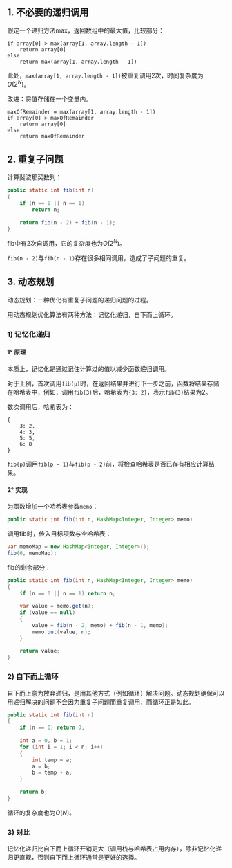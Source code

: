 ## 1. 不必要的递归调用

假定一个递归方法max，返回数组中的最大值，比较部分：

```text
if array[0] > max(array[1, array.length - 1])
	return array[0]
else
	return max(array[1, array.length - 1])
```

此处，`max(array[1, array.length - 1])`被重复调用2次，时间复杂度为$O(2^N)$。

改进：将值存储在一个变量内。

```text
maxOfRemainder = max(array[1, array.length - 1])
if array[0] > maxOfRemainder
	return array[0]
else
	return maxOfRemainder
```

## 2. 重复子问题

计算斐波那契数列：

```java
public static int fib(int n)
{
	if (n == 0 || n == 1)
		return n;
	
	return fib(n - 2) + fib(n - 1);
}
```

fib中有2次自调用，它的复杂度也为$O(2^N)$。

`fib(n - 2)`与`fib(n - 1)`存在很多相同调用，造成了子问题的重复。

## 3. 动态规划

动态规划：一种优化有重复子问题的递归问题的过程。

用动态规划优化算法有两种方法：记忆化递归，自下而上循环。

### 1) 记忆化递归

#### 1° 原理

本质上，记忆化是通过记住计算过的值以减少函数递归调用。

对于上例，首次调用`fib(p)`时，在返回结果并进行下一步之前，函数将结果存储在哈希表中，例如，调用`fib(3)`后，哈希表为`{3: 2}`，表示`fib(3)`结果为2。

数次调用后，哈希表为：

```text
{
	3: 2,
	4: 3,
	5: 5,
	6: 8
}
```

`fib(p)`调用`fib(p - 1)`与`fib(p - 2)`前，将检查哈希表是否已存有相应计算结果。

#### 2° 实现

为函数增加一个哈希表参数`memo`：

```java
public static int fib(int n, HashMap<Integer, Integer> memo)
```

调用fib时，传入目标项数与空哈希表：

```java
var memoMap = new HashMap<Integer, Integer>();
fib(6, memoMap);
```

fib的剩余部分：

```java
public static int fib(int n, HashMap<Integer, Integer> memo)
{
	if (n == 0 || n == 1) return n;
	
	var value = memo.get(n);
	if (value == null)
	{
		value = fib(n - 2, memo) + fib(n - 1, memo);
		memo.put(value, n);
	}
	
	return value;
}
```

### 2) 自下而上循环

自下而上意为放弃递归，是用其他方式（例如循环）解决问题。动态规划确保可以用递归解决的问题不会因为重复子问题而重复调用，而循环正是如此。

```java
public static int fib(int n)
{
	if (n == 0) return 0;
	
	int a = 0, b = 1;
	for (int i = 1; i < n; i++)
	{
		int temp = a;
		a = b;
		b = temp + a;
	}
	
	return b;
}
```

循环的复杂度也为$O(N)$。

### 3) 对比

记忆化递归比自下而上循环开销更大（调用栈与哈希表占用内存），除非记忆化递归更直观，否则自下而上循环通常是更好的选择。